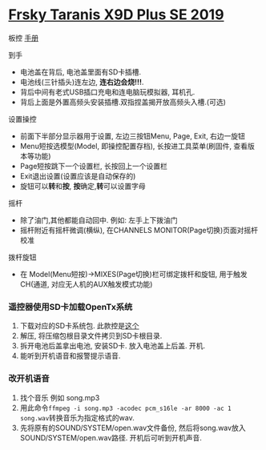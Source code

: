 # [Frsky Taranis X9D Plus SE 2019](https://www.frsky-rc.com/product/taranis-x9d-plus-se-2019/)
板控
[手册](./assets/X9D%20Plus%202019%20X9D%20Plus%20SE%202019%20-Manual.pdf)

到手
* 电池盖在背后, 电池盖里面有SD卡插槽.
* 电池线(三针插头)连左边, **连右边会烧!!!**.
* 背后中间有老式USB插口充电和连电脑玩模拟器, 耳机孔.
* 背后上面是外置高频头安装插槽.双指捏盖揭开放高频头入槽.(可选)

设置操控
* 前面下半部分显示器用于设置, 左边三按钮Menu, Page, Exit, 右边一旋钮
* Menu短按选模型(Model, 即操控配置存档), 长按进工具菜单(刷固件, 查看版本等功能)
* Page短按跳下一个设置栏, 长按回上一个设置栏
* Exit退出设置(设置应该是自动保存的)
* 旋钮可以**转**和**按**, **按**确定,**转**可以设置字母

摇杆
* 除了油门,其他都能自动回中. 例如: 左手上下拨油门
* 摇杆附近有摇杆微调(横纵), 在CHANNELS MONITOR(Page切换)页面对摇杆校准

拨杆旋钮
* 在 Model(Menu短按)->MIXES(Page切换)栏可绑定拨杆和旋钮, 用于触发CH(通道, 对应无人机的AUX触发模式功能)

### 遥控器使用SD卡加载OpenTx系统

1. 下载对应的SD卡系统包. 此款控是[这个](https://downloads.open-tx.org/2.3/release/sdcard/opentx-x9d%2B2019/sdcard-212x64-2.3V0038.zip)
2. 解压, 将压缩包根目录文件拷贝到SD卡根目录.
3. 拆开电池后盖拿出电池, 安装SD卡. 放入电池盖上后盖. 开机.
4. 能听到开机语音和报警提示语音.

### 改开机语音
1. 找个音乐 例如 song.mp3
2. 用此命令```ffmpeg -i song.mp3 -acodec pcm_s16le -ar 8000 -ac 1 song.wav```转换音乐为指定格式的wav.
3. 先将原有的SOUND/SYSTEM/open.wav文件备份, 然后将song.wav放入SOUND/SYSTEM/open.wav路径. 开机后可听到开机声音.